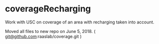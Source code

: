 # coverageRecharging
Work with USC on coverage of an area with recharging taken into account.

Moved all files to new repo on June 5, 2018. \( git@github.com:raaslab/coverage.git \)

